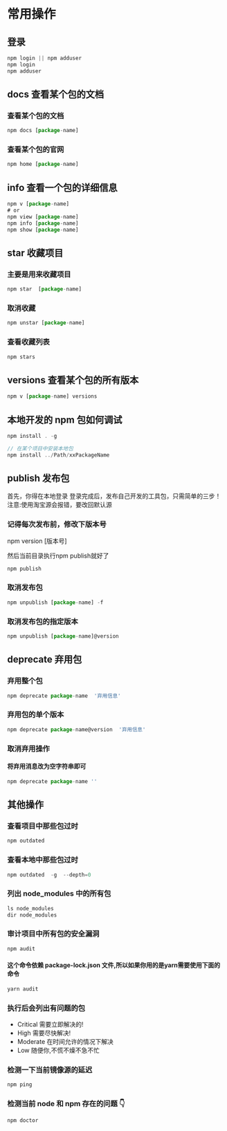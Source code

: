 # 常用操作

## 登录

```js
npm login || npm adduser
npm login
npm adduser
```

## docs 查看某个包的文档

### 查看某个包的文档

```js
npm docs [package-name]
```

### 查看某个包的官网

```js
npm home [package-name]
```

## info  查看一个包的详细信息

```js
npm v [package-name]
# or
npm view [package-name]
npm info [package-name]
npm show [package-name]
```

## star 收藏项目

### 主要是用来收藏项目

```js
npm star  [package-name]
```

### 取消收藏

```js
npm unstar [package-name]
```

### 查看收藏列表

```js
npm stars
```

## versions 查看某个包的所有版本

```js
npm v [package-name] versions
```

## 本地开发的 npm 包如何调试

```js
npm install . -g

// 在某个项目中安装本地包
npm install ../Path/xxPackageName

```

## publish 发布包

首先，你得在本地登录
登录完成后，发布自己开发的工具包，只需简单的三步！
注意:使用淘宝源会报错，要改回默认源

### 记得每次发布前，修改下版本号

npm version [版本号]

然后当前目录执行npm publish就好了

```js
npm publish
```

### 取消发布包

```js
npm unpublish [package-name] -f
```

### 取消发布包的指定版本

```js
npm unpublish [package-name]@version
```

## deprecate 弃用包

### 弃用整个包

```js
npm deprecate package-name  '弃用信息'
```

### 弃用包的单个版本

```js
npm deprecate package-name@version  '弃用信息'
```

### 取消弃用操作

#### 将弃用消息改为空字符串即可

```js
npm deprecate package-name ''
```

## 其他操作

### 查看项目中那些包过时

```js
npm outdated
```

### 查看本地中那些包过时

```js
npm outdated  -g  --depth=0
```

### 列出 node_modules 中的所有包

```js
ls node_modules
dir node_modules
```

### 审计项目中所有包的安全漏洞

```js
npm audit
```

#### 这个命令依赖 package-lock.json 文件,所以如果你用的是yarn需要使用下面的命令

```js
yarn audit
```

### 执行后会列出有问题的包

* Critical 需要立即解决的!
* High 需要尽快解决!
* Moderate 在时间允许的情况下解决
* Low 随便你,不慌不燥不急不忙

### 检测一下当前镜像源的延迟

```js
npm ping
```

### 检测当前 node 和 npm 存在的问题 👇

```js
npm doctor
```

